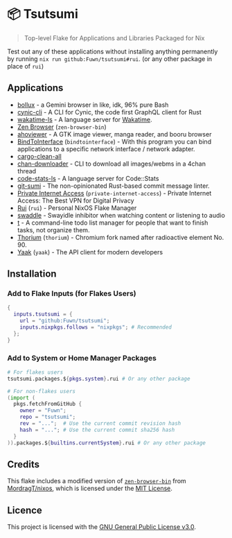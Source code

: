 # 📦 Tsutsumi

> Top-level Flake for Applications and Libraries Packaged for Nix

Test out any of these applications without installing anything permanently by
running `nix run github:Fuwn/tsutsumi#rui`. (or any other package in place of
`rui`)

## Applications

- [bollux](https://tildegit.org/acdw/bollux) - a Gemini browser in like, idk, 96% pure Bash
- [cynic-cli](https://github.com/obmarg/cynic/tree/main/cynic-cli) - A CLI for Cynic, the code first GraphQL client for Rust
- [wakatime-ls](https://github.com/wakatime/zed-wakatime/tree/master/wakatime-ls) - A language server for [Wakatime](https://wakatime.com/).
- [Zen Browser](https://zen-browser.app/) (`zen-browser-bin`)
- [ahoviewer](https://github.com/ahodesuka/ahoviewer) - A GTK image viewer, manga reader, and booru browser
- [BindToInterface](https://github.com/JsBergbau/BindToInterface) (`bindtointerface`) - With this program you can bind applications to a specific network interface / network adapter.
- [cargo-clean-all](https://github.com/dnlmlr/cargo-clean-all)
- [chan-downloader](https://github.com/nixports/chan-downloader) - CLI to download all images/webms in a 4chan thread
- [code-stats-ls](https://github.com/maxdeviant/code-stats-ls) - A language server for Code::Stats
- [git-sumi](https://github.com/welpo/git-sumi) - The non-opinionated Rust-based commit message linter.
- [Private Internet Access](https://www.privateinternetaccess.com/) (`private-internet-access`) - Private Internet Access: The Best VPN for Digital Privacy
- [Rui](https://github.com/Fuwn/rui/) (`rui`) - Personal NixOS Flake Manager
- [swaddle](https://github.com/ATTron/swaddle) - Swayidle inhibitor when watching content or listening to audio
- [t](https://github.com/nixports/t) - A command-line todo list manager for people that want to finish tasks, not organize them.
- [Thorium](https://thorium.rocks/) (`thorium`) - Chromium fork named after radioactive element No. 90.
- [Yaak](https://yaak.app/) (`yaak`) - The API client for modern developers

## Installation

### Add to Flake Inputs (for Flakes Users)

```nix
{
  inputs.tsutsumi = {
    url = "github:Fuwn/tsutsumi";
    inputs.nixpkgs.follows = "nixpkgs"; # Recommended
  };
}
```

### Add to System or Home Manager Packages

```nix
# For flakes users
tsutsumi.packages.${pkgs.system}.rui # Or any other package

# For non-flakes users
(import (
  pkgs.fetchFromGitHub {
    owner = "Fuwn";
    repo = "tsutsumi";
    rev = "...";  # Use the current commit revision hash
    hash = "..."; # Use the current commit sha256 hash
  }
)).packages.${builtins.currentSystem}.rui # Or any other package
```

## Credits

This flake includes a modified version of
[`zen-browser-bin`](https://github.com/MordragT/nixos/blob/master/pkgs/by-name/zen-browser-bin/default.nix)
from [MordragT/nixos](https://github.com/MordragT/nixos), which is licensed
under the [MIT License](https://github.com/MordragT/nixos/blob/master/license).

## Licence

This project is licensed with the [GNU General Public License v3.0](./LICENSE.txt).
